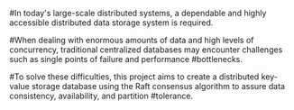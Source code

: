 #In today's large-scale distributed systems, a dependable and highly accessible distributed data storage system is required.

#When dealing with enormous amounts of data and high levels of concurrency, traditional centralized databases may encounter challenges such as single points of failure and performance #bottlenecks.

#To solve these difficulties, this project aims to create a distributed key-value storage database using the Raft consensus algorithm to assure data consistency, availability, and partition #tolerance.

